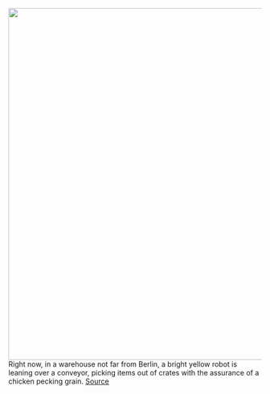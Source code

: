 <img src='https://cdn.vox-cdn.com/thumbor/jIU6TToUz1PF9XvPlIzShdmOGvk=/0x1166:2412x2998/1200x800/filters:focal(307x1448:991x2132)/cdn.vox-cdn.com/uploads/chorus_image/image/66211274/A_Covariant_robot_at_a_KNAPP_powered_warehouse_Obeta_outside_Berlin_.0.jpg' width='700px' /><br/>
Right now, in a warehouse not far from Berlin, a bright yellow robot is leaning over a conveyor, picking items out of crates with the assurance of a chicken pecking grain.
<a href='https://www.theverge.com/2020/1/29/21083313/robot-picking-warehouses-logistics-ai-covariant-stealth'> Source <a/>